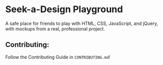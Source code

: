# Seek-a-Design Playground
A safe place for friends to play with HTML, CSS, JavaScript, and jQuery, with mockups from a real, professional project.

## Contributing:

Follow the Contributing Guide in `CONTRIBUTING.md`!
